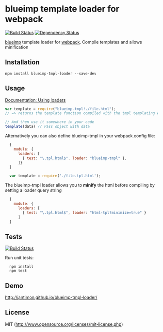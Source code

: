 # blueimp template loader for webpack
[![Build Status](https://secure.travis-ci.org/jantimon/blueimp-tmpl-loader.svg?branch=master)](http://travis-ci.org/jantimon/blueimp-tmpl-loader)  [![Dependency Status](https://david-dm.org/jantimon/blueimp-tmpl-loader.svg)](https://david-dm.org/jantimon/blueimp-tmpl-loader)

[blueimp](https://blueimp.github.io/JavaScript-Templates/) template loader for [webpack](http://webpack.github.io/).
Compile templates and allows minification

## Installation

`npm install blueimp-tmpl-loader --save-dev`

## Usage

[Documentation: Using loaders](http://webpack.github.io/docs/using-loaders.html)

``` javascript
var template = require("blueimp-tmpl!./file.html");
// => returns the template function compiled with the tmpl templating engine.

// And then use it somewhere in your code
template(data) // Pass object with data
```

Alternatively you can also define blueimp-tmpl in your webpack.config file:

``` javascript
  {
    module: {
      loaders: [
        { test: "\.tpl.html$", loader: "blueimp-tmpl" },
      ]}
  }
```

``` javascript
  var template = require('./file.tpl.html');
```

The blueimp-tmpl loader allows you to **minify** the html before compiling by setting a loader query string

``` javascript
  {
    module: {
      loaders: [
        { test: "\.tpl.html$", loader: "html-tpl?minimize=true" }
      ]
  }

```

## Tests

[![Build Status](https://secure.travis-ci.org/jantimon/blueimp-tmpl-loader.svg?branch=master)](http://travis-ci.org/jantimon/blueimp-tmpl-loader)

Run unit tests:

```
  npm install
  npm test
```

## Demo

http://jantimon.github.io/blueimp-tmpl-loader/

## License

MIT (http://www.opensource.org/licenses/mit-license.php)



